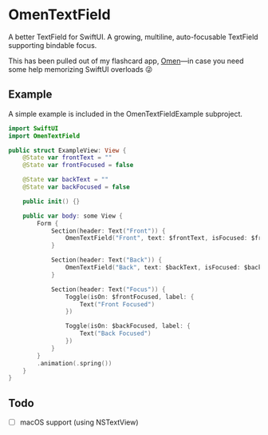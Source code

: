 # OmenTextField

A better TextField for SwiftUI. A growing, multiline, auto-focusable TextField supporting bindable focus.

This has been pulled out of my flashcard app, [Omen](https://omen.cards)—in case you need some help memorizing SwiftUI overloads 😜

## Example

A simple example is included in the OmenTextFieldExample subproject.

```swift
import SwiftUI
import OmenTextField

public struct ExampleView: View {
    @State var frontText = ""
    @State var frontFocused = false

    @State var backText = ""
    @State var backFocused = false

    public init() {}

    public var body: some View {
        Form {
            Section(header: Text("Front")) {
                OmenTextField("Front", text: $frontText, isFocused: $frontFocused)
            }

            Section(header: Text("Back")) {
                OmenTextField("Back", text: $backText, isFocused: $backFocused)
            }

            Section(header: Text("Focus")) {
                Toggle(isOn: $frontFocused, label: {
                    Text("Front Focused")
                })

                Toggle(isOn: $backFocused, label: {
                    Text("Back Focused")
                })
            }
        }
        .animation(.spring())
    }
}
```

## Todo

- [ ] macOS support (using NSTextView)
